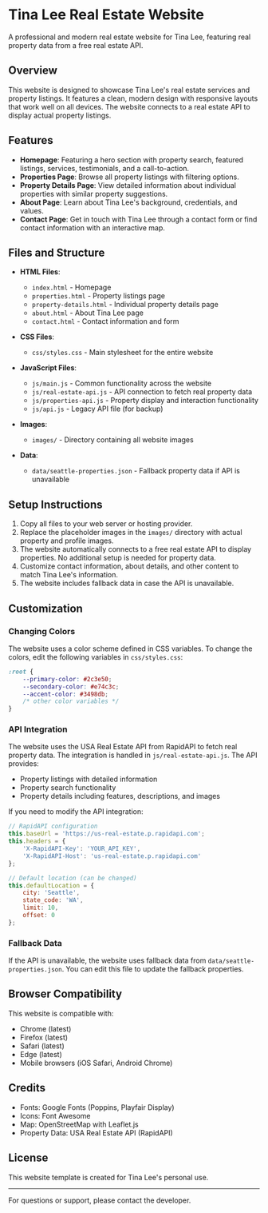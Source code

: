 # Tina Lee Real Estate Website

A professional and modern real estate website for Tina Lee, featuring real property data from a free real estate API.

## Overview

This website is designed to showcase Tina Lee's real estate services and property listings. It features a clean, modern design with responsive layouts that work well on all devices. The website connects to a real estate API to display actual property listings.

## Features

- **Homepage**: Featuring a hero section with property search, featured listings, services, testimonials, and a call-to-action.
- **Properties Page**: Browse all property listings with filtering options.
- **Property Details Page**: View detailed information about individual properties with similar property suggestions.
- **About Page**: Learn about Tina Lee's background, credentials, and values.
- **Contact Page**: Get in touch with Tina Lee through a contact form or find contact information with an interactive map.

## Files and Structure

- **HTML Files**:
  - `index.html` - Homepage
  - `properties.html` - Property listings page
  - `property-details.html` - Individual property details page
  - `about.html` - About Tina Lee page
  - `contact.html` - Contact information and form

- **CSS Files**:
  - `css/styles.css` - Main stylesheet for the entire website

- **JavaScript Files**:
  - `js/main.js` - Common functionality across the website
  - `js/real-estate-api.js` - API connection to fetch real property data
  - `js/properties-api.js` - Property display and interaction functionality
  - `js/api.js` - Legacy API file (for backup)

- **Images**:
  - `images/` - Directory containing all website images

- **Data**:
  - `data/seattle-properties.json` - Fallback property data if API is unavailable

## Setup Instructions

1. Copy all files to your web server or hosting provider.
2. Replace the placeholder images in the `images/` directory with actual property and profile images.
3. The website automatically connects to a free real estate API to display properties. No additional setup is needed for property data.
4. Customize contact information, about details, and other content to match Tina Lee's information.
5. The website includes fallback data in case the API is unavailable.

## Customization

### Changing Colors

The website uses a color scheme defined in CSS variables. To change the colors, edit the following variables in `css/styles.css`:

```css
:root {
    --primary-color: #2c3e50;
    --secondary-color: #e74c3c;
    --accent-color: #3498db;
    /* other color variables */
}
```

### API Integration

The website uses the USA Real Estate API from RapidAPI to fetch real property data. The integration is handled in `js/real-estate-api.js`. The API provides:

- Property listings with detailed information
- Property search functionality
- Property details including features, descriptions, and images

If you need to modify the API integration:

```javascript
// RapidAPI configuration
this.baseUrl = 'https://us-real-estate.p.rapidapi.com';
this.headers = {
    'X-RapidAPI-Key': 'YOUR_API_KEY',
    'X-RapidAPI-Host': 'us-real-estate.p.rapidapi.com'
};

// Default location (can be changed)
this.defaultLocation = {
    city: 'Seattle',
    state_code: 'WA',
    limit: 10,
    offset: 0
};
```

### Fallback Data

If the API is unavailable, the website uses fallback data from `data/seattle-properties.json`. You can edit this file to update the fallback properties.

## Browser Compatibility

This website is compatible with:
- Chrome (latest)
- Firefox (latest)
- Safari (latest)
- Edge (latest)
- Mobile browsers (iOS Safari, Android Chrome)

## Credits

- Fonts: Google Fonts (Poppins, Playfair Display)
- Icons: Font Awesome
- Map: OpenStreetMap with Leaflet.js
- Property Data: USA Real Estate API (RapidAPI)

## License

This website template is created for Tina Lee's personal use.

---

For questions or support, please contact the developer.
